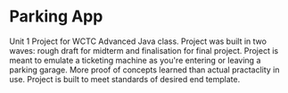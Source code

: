 # Parking App
Unit 1 Project for WCTC Advanced Java class. Project was built in two waves: rough draft for midterm and finalisation for final project.
Project is meant to emulate a ticketing machine as you're entering or leaving a parking garage. More proof of concepts learned than actual practaclity in use. Project is built to meet standards of desired end template.
